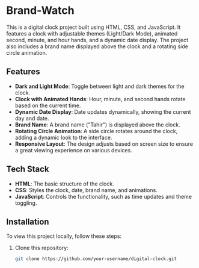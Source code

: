# Brand-Watch

This is a digital clock project built using HTML, CSS, and JavaScript. It features a clock with adjustable themes (Light/Dark Mode), animated second, minute, and hour hands, and a dynamic date display. The project also includes a brand name displayed above the clock and a rotating side circle animation.

## Features

- **Dark and Light Mode**: Toggle between light and dark themes for the clock.
- **Clock with Animated Hands**: Hour, minute, and second hands rotate based on the current time.
- **Dynamic Date Display**: Date updates dynamically, showing the current day and date.
- **Brand Name**: A brand name ("Tahir") is displayed above the clock.
- **Rotating Circle Animation**: A side circle rotates around the clock, adding a dynamic look to the interface.
- **Responsive Layout**: The design adjusts based on screen size to ensure a great viewing experience on various devices.

## Tech Stack

- **HTML**: The basic structure of the clock.
- **CSS**: Styles the clock, date, brand name, and animations.
- **JavaScript**: Controls the functionality, such as time updates and theme toggling.

## Installation

To view this project locally, follow these steps:

1. Clone this repository:

   ```bash
   git clone https://github.com/your-username/digital-clock.git
